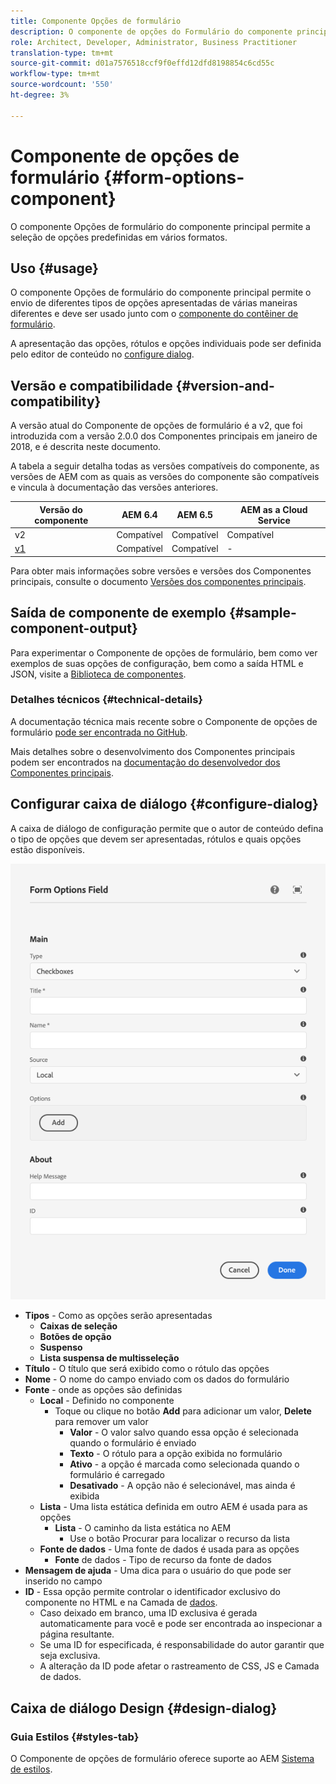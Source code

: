 ```yaml
---
title: Componente Opções de formulário
description: O componente de opções do Formulário do componente principal permite a seleção de opções predefinidas em vários formatos.
role: Architect, Developer, Administrator, Business Practitioner
translation-type: tm+mt
source-git-commit: d01a7576518ccf9f0effd12dfd8198854c6cd55c
workflow-type: tm+mt
source-wordcount: '550'
ht-degree: 3%

---
```



# Componente de opções de formulário {#form-options-component}

O componente Opções de formulário do componente principal permite a seleção de opções predefinidas em vários formatos.

## Uso {#usage}

O componente Opções de formulário do componente principal permite o envio de diferentes tipos de opções apresentadas de várias maneiras diferentes e deve ser usado junto com o [componente do contêiner de formulário](form-container.md).

A apresentação das opções, rótulos e opções individuais pode ser definida pelo editor de conteúdo no [configure dialog](#configure-dialog).

## Versão e compatibilidade {#version-and-compatibility}

A versão atual do Componente de opções de formulário é a v2, que foi introduzida com a versão 2.0.0 dos Componentes principais em janeiro de 2018, e é descrita neste documento.

A tabela a seguir detalha todas as versões compatíveis do componente, as versões de AEM com as quais as versões do componente são compatíveis e vincula à documentação das versões anteriores.

| Versão do componente | AEM 6.4 | AEM 6.5 | AEM as a Cloud Service |
|--- |--- |--- |---|
| v2 | Compatível | Compatível | Compatível |
| [v1](/help/components/v1/form-options-v1.md) | Compatível | Compatível | - |

Para obter mais informações sobre versões e versões dos Componentes principais, consulte o documento [Versões dos componentes principais](/help/versions.md).

## Saída de componente de exemplo {#sample-component-output}

Para experimentar o Componente de opções de formulário, bem como ver exemplos de suas opções de configuração, bem como a saída HTML e JSON, visite a [Biblioteca de componentes](https://adobe.com/go/aem_cmp_library_form_options).

### Detalhes técnicos {#technical-details}

A documentação técnica mais recente sobre o Componente de opções de formulário [pode ser encontrada no GitHub](https://adobe.com/go/aem_cmp_tech_form_options_v2).

Mais detalhes sobre o desenvolvimento dos Componentes principais podem ser encontrados na [documentação do desenvolvedor dos Componentes principais](/help/developing/overview.md).

## Configurar caixa de diálogo {#configure-dialog}

A caixa de diálogo de configuração permite que o autor de conteúdo defina o tipo de opções que devem ser apresentadas, rótulos e quais opções estão disponíveis.

![Caixa de diálogo de edição do componente Opções do formulário](/help/assets/form-options-edit.png)

* **Tipos**  - Como as opções serão apresentadas
   * **Caixas de seleção**
   * **Botões de opção**
   * **Suspenso**
   * **Lista suspensa de multisseleção**
* **Título**  - O título que será exibido como o rótulo das opções
* **Nome**  - O nome do campo enviado com os dados do formulário
* **Fonte**  - onde as opções são definidas
   * **Local**  - Definido no componente
      * Toque ou clique no botão **Add** para adicionar um valor, **Delete** para remover um valor
         * **Valor**  - O valor salvo quando essa opção é selecionada quando o formulário é enviado
         * **Texto**  - O rótulo para a opção exibida no formulário
         * **Ativo**  - a opção é marcada como selecionada quando o formulário é carregado
         * **Desativado**  - A opção não é selecionável, mas ainda é exibida
   * **Lista**  - Uma lista estática definida em outro AEM é usada para as opções
      * **Lista**  - O caminho da lista estática no AEM
         * Use o botão Procurar para localizar o recurso da lista
   * **Fonte de dados**  - Uma fonte de dados é usada para as opções
      * **Fonte**  de dados - Tipo de recurso da fonte de dados
* **Mensagem de ajuda**  - Uma dica para o usuário do que pode ser inserido no campo
* **ID**  - Essa opção permite controlar o identificador exclusivo do componente no HTML e na Camada de  [dados](/help/developing/data-layer/overview.md).
   * Caso deixado em branco, uma ID exclusiva é gerada automaticamente para você e pode ser encontrada ao inspecionar a página resultante.
   * Se uma ID for especificada, é responsabilidade do autor garantir que seja exclusiva.
   * A alteração da ID pode afetar o rastreamento de CSS, JS e Camada de dados.

## Caixa de diálogo Design {#design-dialog}

### Guia Estilos {#styles-tab}

O Componente de opções de formulário oferece suporte ao AEM [Sistema de estilos](/help/get-started/authoring.md#component-styling).

